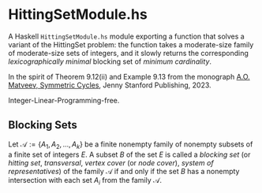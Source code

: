 # HittingSetModule.hs #

A Haskell `HittingSetModule.hs` module exporting a function that solves a variant of the HittingSet problem: the function takes a moderate-size family 
of moderate-size sets of integers, and it slowly returns the corresponding *lexicographically minimal* blocking set of *minimum cardinality*. 

In the spirit of Theorem 9.12(ii) and Example 9.13 from the monograph [A.O. Matveev, Symmetric Cycles](https://www.jennystanford.com/), Jenny Stanford Publishing, 2023.

Integer-Linear-Programming-free.

## Blocking Sets ##

Let $\mathcal{A} := \{A_1, A_2, ..., A_k\}$ be a finite nonempty family of nonempty subsets of a finite set of integers $E$.
A subset $B$ of the set $E$ is called a *blocking set* (or *hitting set*, *transversal*, *vertex cover* (or *node cover*), 
*system of representatives*) of the family $\mathcal{A}$ if and only if the set $B$ has a nonempty
intersection with each set $A_i$ from the family $\mathcal{A}$.
